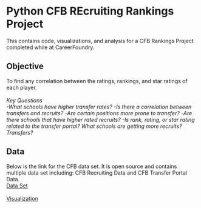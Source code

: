 # Python CFB REcruiting Rankings Project
This contains code, visualizations, and analysis for a CFB Rankings Project completed while at CareerFoundry. <br>
## Objective
To find any correlation between the ratings, rankings, and star ratings of each player.<br><br>
*Key Questions<br>
-What schools have higher transfer rates?
-Is there a correlation between transfers and recruits?
-Are certain positions more prone to transfer?
-Are there schools that have higher rated recruits?
-Is rank, rating, or star rating related to the transfer portal? What schools are getting more recruits? Transfers?<br>*
## Data
Below is the link for the CFB data set. It is open source and contains multiple data set including: CFB Recruiting Data and CFB Transfer Portal Data. <br>
[Data Set](https://www.kaggle.com/datasets/dubradave/college-football-portal-and-recruiting-statistics)<br><br>
[Visualization](https://public.tableau.com/app/profile/jacob.yount1665/viz/CollegeFootballRecruitingRankingsandRatings/Story1)
